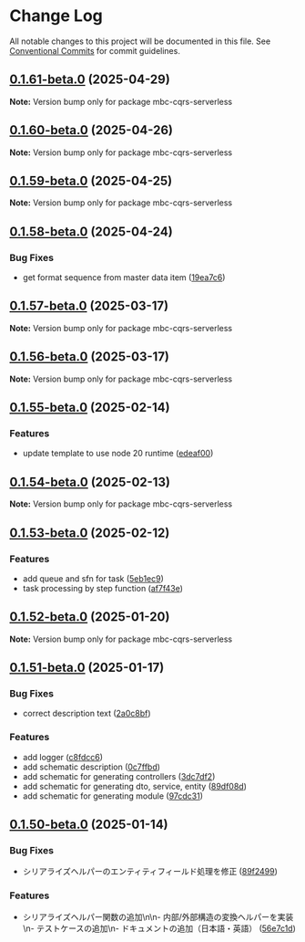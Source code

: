 # Change Log

All notable changes to this project will be documented in this file.
See [Conventional Commits](https://conventionalcommits.org) for commit guidelines.

## [0.1.61-beta.0](https://github.com/mbc-net/mbc-cqrs-serverless/compare/v0.1.60-beta.0...v0.1.61-beta.0) (2025-04-29)

**Note:** Version bump only for package mbc-cqrs-serverless

## [0.1.60-beta.0](https://github.com/mbc-net/mbc-cqrs-serverless/compare/v0.1.59-beta.0...v0.1.60-beta.0) (2025-04-26)

**Note:** Version bump only for package mbc-cqrs-serverless

## [0.1.59-beta.0](https://github.com/mbc-net/mbc-cqrs-serverless/compare/v0.1.58-beta.0...v0.1.59-beta.0) (2025-04-25)

**Note:** Version bump only for package mbc-cqrs-serverless

## [0.1.58-beta.0](https://github.com/mbc-net/mbc-cqrs-serverless/compare/v0.1.57-beta.0...v0.1.58-beta.0) (2025-04-24)

### Bug Fixes

- get format sequence from master data item ([19ea7c6](https://github.com/mbc-net/mbc-cqrs-serverless/commit/19ea7c6137fcec83a8e3e24d016d640c75fecbb5))

## [0.1.57-beta.0](https://github.com/mbc-net/mbc-cqrs-serverless/compare/v0.1.56-beta.0...v0.1.57-beta.0) (2025-03-17)

**Note:** Version bump only for package mbc-cqrs-serverless

## [0.1.56-beta.0](https://github.com/mbc-net/mbc-cqrs-serverless/compare/v0.1.55-beta.0...v0.1.56-beta.0) (2025-03-17)

**Note:** Version bump only for package mbc-cqrs-serverless

## [0.1.55-beta.0](https://github.com/mbc-net/mbc-cqrs-serverless/compare/v0.1.54-beta.0...v0.1.55-beta.0) (2025-02-14)

### Features

- update template to use node 20 runtime ([edeaf00](https://github.com/mbc-net/mbc-cqrs-serverless/commit/edeaf00459db3a9e41b57cae8f8a0cda00540c80))

## [0.1.54-beta.0](https://github.com/mbc-net/mbc-cqrs-serverless/compare/v0.1.53-beta.0...v0.1.54-beta.0) (2025-02-13)

**Note:** Version bump only for package mbc-cqrs-serverless

## [0.1.53-beta.0](https://github.com/mbc-net/mbc-cqrs-serverless/compare/v0.1.52-beta.0...v0.1.53-beta.0) (2025-02-12)

### Features

- add queue and sfn for task ([5eb1ec9](https://github.com/mbc-net/mbc-cqrs-serverless/commit/5eb1ec978d3a6a87d6ad8d7cd6467fdc0200bc52))
- task processing by step function ([af7f43e](https://github.com/mbc-net/mbc-cqrs-serverless/commit/af7f43e64f791722aa847f4da90fcd7dcd526842))

## [0.1.52-beta.0](https://github.com/mbc-net/mbc-cqrs-serverless/compare/v0.1.51-beta.0...v0.1.52-beta.0) (2025-01-20)

**Note:** Version bump only for package mbc-cqrs-serverless

## [0.1.51-beta.0](https://github.com/mbc-net/mbc-cqrs-serverless/compare/v0.1.50-beta.0...v0.1.51-beta.0) (2025-01-17)

### Bug Fixes

- correct description text ([2a0c8bf](https://github.com/mbc-net/mbc-cqrs-serverless/commit/2a0c8bf5dd14d41f4853014ce934ebeb5cca2b52))

### Features

- add logger ([c8fdcc6](https://github.com/mbc-net/mbc-cqrs-serverless/commit/c8fdcc65f88407cb5b0d636200cc8713974a42f7))
- add schematic description ([0c7ffbd](https://github.com/mbc-net/mbc-cqrs-serverless/commit/0c7ffbdd9a287f471ac7020a7d485a3d04df2351))
- add schematic for generating controllers ([3dc7df2](https://github.com/mbc-net/mbc-cqrs-serverless/commit/3dc7df2f4a91b7cbfcfe7a18169a282d5fcccbe4))
- add schematic for generating dto, service, entity ([89df08d](https://github.com/mbc-net/mbc-cqrs-serverless/commit/89df08d71824c99071013b98c9fc4198d6a9dc6a))
- add schematic for generating module ([97cdc31](https://github.com/mbc-net/mbc-cqrs-serverless/commit/97cdc313265162411d84c3b3b1e2b858bd38d423))

## [0.1.50-beta.0](https://github.com/mbc-net/mbc-cqrs-serverless/compare/v0.1.49-beta.0...v0.1.50-beta.0) (2025-01-14)

### Bug Fixes

- シリアライズヘルパーのエンティティフィールド処理を修正 ([89f2499](https://github.com/mbc-net/mbc-cqrs-serverless/commit/89f249917d515d646e23e796e4b58d87fb22b901))

### Features

- シリアライズヘルパー関数の追加\n\n- 内部/外部構造の変換ヘルパーを実装\n- テストケースの追加\n- ドキュメントの追加（日本語・英語） ([56e7c1d](https://github.com/mbc-net/mbc-cqrs-serverless/commit/56e7c1d7b0ab8c808398e1895e0988d26de350d0))
